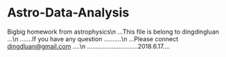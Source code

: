 # Astro-Data-Analysis
Bigbig homework from astrophysics\n
...This file is belong to dingdingluan ...\n
.......If you have any question ..........\n
...Please connect dingdluan@gmail.com ....\n
.............................2018.6.17....
